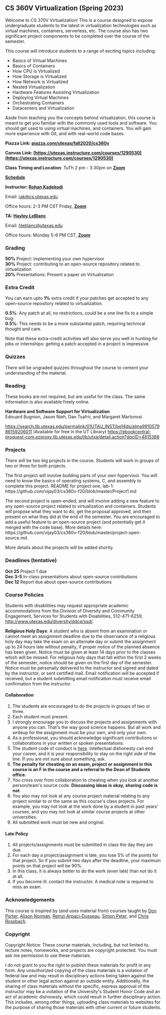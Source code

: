## CS 360V Virtualization (Spring 2023)

Welcome to CS 370V Virtualization! This is a course designed to expose undergraduate students to the latest in virtualization technologies such as virtual machines, containers, serverless, etc. The course also has two significant project components to be completed over the course of the semester.

 This course will introduce students to
  a range of exciting topics including:
  <ul>
    <li>Basics of Virtual Machines</li>
    <li>Basics of Containers</li>
    <li>How CPU is Virtualized</li>
    <li>How Storage is Virtualized</li>
    <li>How Network is Virtualized</li>
    <li>Nested Virtualization</li>
    <li>Hardware Features Assisting Virtualization</li>
    <li>Deploying Virtual Machines</li>
    <li>Orchestrating Containers</li>
    <li>Datacenters and Virtualization</li>
  </ul>

Aside from teaching you the concepts behind virtualization, this course is meant to get you familiar with the commonly used tools and software. You should get used to using virtual machines, and containers. You will gain more experience with Git, and with real-world code bases.

**Piazza Link: [piazza.com/utexas/fall2020/cs360v](https://piazza.com/utexas/fall2020/cs360v)** 

**Canvas Link: [https://utexas.instructure.com/courses/1290530](https://utexas.instructure.com/courses/1290530)** 

**Class Timing and Location**: TuTh 2 pm - 3:30pm on **[Zoom](https://utexas.zoom.us/j/98279961506)**

**[Schedule](https://github.com/rohankadekodi/cs360v-s23/blob/master/schedule.md)**

**Instructor: [Rohan Kadekodi](https://www.cs.utexas.edu/~rak/)**

Email: rak@cs.utexas.edu

Office hours: 2-3 PM CST Friday, **[Zoom](https://utexas.zoom.us/j/93495500868)**

**TA: [Hayley LeBlanc](https://www.cs.utexas.edu/~hleblanc/)**

Email: hleblanc@utexas.edu

Office hours: Monday 5-6 PM CST, **[Zoom](https://utexas.zoom.us/j/96718513620)**

### Grading 

**50%** Project: implementing your own hypervisor <br>
**30%** Project: contributing to an open-source repository related to virtualization <br>
**20%** Presentations: Present a paper on Virtualization <br>

### Extra Credit

You can earn upto **1%** extra credit if your patches get accepted to any open-source repository related to virtualization. 

**0.5%**: Any patch at all, no restrictions, could be a one line fix to a simple bug.<br>
**0.5%**: This needs to be a more substantial patch, requiring technical thought and care. 

Note that these extra-credit activities will also serve you well in hunting for jobs or internships: getting a patch accepted in a project is impressive.

### Quizzes

There will be ungraded quizzes throughout the course to cement your understanding of the material.

### Reading

These books are not required, but are useful for the class. The same information is also available freely online.

**Hardware and Software Support for Virtualization**<br>
Edouard Bugnion, Jason Nieh, Dan Tsafrir, and Margaret Martonosi

https://search.lib.utexas.edu/permalink/01UTAU_INST/be14ds/alma991057986159206011 (Available for free in the UT Library)
https://ebookcentral-proquest-com.ezproxy.lib.utexas.edu/lib/utxa/detail.action?docID=4815368

### Projects

<p>There will be two big projects in the course. Students will work in
  groups of two or three for both projects.</p>

<p>The first project will involve building parts of your own
  hypervisor. You will need to know the basics of operating systems,
  C, and assembly to complete this project. README for project one, lab-1:
  https://github.com/vijay03/cs360v-f20/blob/master/Project1.md </p>

<p>The second project is open-ended, and will involve adding a new
  feature to any open-source project related to virtualization and
  containers. Students will propose what they want to do, get the
  proposal approved, and then present on what they did at the end of
  the semester. You are encouraged to add a useful feature to an
  open-source project (and potentially get it merged with the code
  base). More details here: https://github.com/vijay03/cs360v-f20/blob/master/project-open-source.md. 
</p>

<p>More details about the projects will be added shortly.</p>

### Deadlines (tentative)

**Oct 25** Project 1 due <br>
**Dec 3-5** In-class presentations about open-source contributions <br>
**Dec 12** Report due about open-source contributions <br>

### Course Policies

<p>Students with disabilities may request appropriate academic
accommodations from the Division of Diversity and Community
Engagement, Services for Students with Disabilities, 512-471-6259,
<a href="http://www.utexas.edu/diversity/ddce/ssd/">http://www.utexas.edu/diversity/ddce/ssd/</a>.</p>

<p><b>Religious Holy Days</b>: A student who is absent from an
examination or cannot meet an assignment deadline due to the
observance of a religious holy day may take the exam on an alternate
day or submit the assignment up to 24 hours late without penalty, if
proper notice of the planned absence has been given. Notice must be
given at least 14 days prior to the classes which will be missed. For
religious holy days that fall within the first 2 weeks of the
semester, notice should be given on the first day of the
semester. Notice must be personally delivered to the instructor and
signed and dated by the instructor, or sent certified mail. Email
notification will be accepted if received, but a student submitting
email notification must receive email confirmation from the
instructor.</p>

#### Collaboration 

1. The students are encouraged to do the projects in groups of two or three.
3. Each student must present.
4. I strongly encourage you to discuss the projects and assignments with
anyone you can. That's the way good science happens. But all work and
writeup for the assignment must be your own, and only your own.
5. As a professional, you should acknowledge significant contributions or
collaborations in your written or spoken presentations.
6. The student code of conduct
is <a href="http://www.cs.utexas.edu/users/ear/CodeOfConduct.html">here</a>. Intellectual
dishonesty can end your career, and it is your responsibility to stay
on the right side of the line. If you are not sure about something,
  ask.
7. **The penalty for cheating on an exam, project or assignment in
    this course is an F in the course and a referral to the Dean of
    Students office.**
8. You cross over from collaboration to cheating when you look at
    another person/team's source code. **Discussing ideas is okay,
  sharing code is not**.
9. You also may not look at any course project material relating to
  any project similar to or the same as this course's class
  projects. For example, you may not look at the work done by a
  student in past years' courses, and you may not look at similar
  course projects at other universities.
10. All submitted work must be new and original.

#### Late Policy

1. All projects/assignments must be submitted in class the day they
are due.
2. For each day a project/assignment is late, you lose 5% of the
  points for that project. So if you submit two days after the
  deadline, your maximum points on that project will be 90%.
3. In this class, it is always better to do the work (even late) than not
do it at all.
4. If you become ill: contact the instructor. A medical note is
 required to miss an exam.

### Acknowledgements

This course is inspired by (and uses material from) courses taught
  by <a href="http://www.cs.unc.edu/~porter/">Don
  Porter</a>, <a href="www.cs.utexas.edu/~ans">Alison
  Norman</a>, <a href="http://pages.cs.wisc.edu/~remzi/">Remzi
  Arpaci-Dusseau</a>, <a href="http://www.cs.utexas.edu/~simon/">Simon
  Peter</a>, and <a href="https://www.cs.utexas.edu/~rossbach/">Chris
  Rossbach</a>.
  
### Copyright

<p>Copyright Notice: These course materials, including, but not
  limited to, lecture notes, homeworks, and projects are copyright
  protected.  You must ask me permission to use these materials.</p>

<p>I do not grant to you the right to publish these materials for profit
  in any form. Any unauthorized copying of the class materials is a
  violation of federal law and may result in disciplinary actions
  being taken against the student or other legal action against an
  outside entity. Additionally, the sharing of class materials without
  the specific, express approval of the instructor may be a violation
  of the University's Student Honor Code and an act of academic
  dishonesty, which could result in further disciplinary action. This
  includes, among other things, uploading class materials to websites
  for the purpose of sharing those materials with other current or
  future students.
